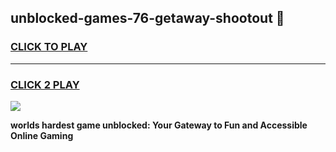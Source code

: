 
## unblocked-games-76-getaway-shootout 👋
<h3>
<a href="https://premium.freeplayer.one?title=unblocked-games-76-getaway-shootout&ref=14F">CLICK TO PLAY</a></h3>
<hr>

<h3>
<a href="https://premium.freeplayer.one?title=unblocked-games-76-getaway-shootout&ref=14F">CLICK 2 PLAY</a>
  
</h3>

<a href="https://premium.freeplayer.one?title=unblocked-games-76-getaway-shootout&ref=12F/"><img src="https://clearcache.store/games.png"></a>


**worlds hardest game unblocked: Your Gateway to Fun and Accessible Online Gaming**
